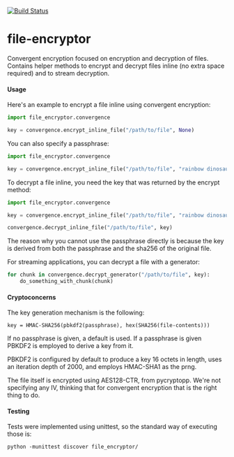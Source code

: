 [![Build Status](https://travis-ci.org/Storj/file-encryptor.svg)](https://travis-ci.org/Storj/file-encryptor)

file-encryptor
==============

Convergent encryption focused on encryption and decryption of files.
Contains helper methods to encrypt and decrypt files inline (no extra
space required) and to stream decryption.

#### Usage

Here's an example to encrypt a file inline using convergent encryption:

```python
import file_encryptor.convergence

key = convergence.encrypt_inline_file("/path/to/file", None)
```

You can also specify a passphrase:

```python
import file_encryptor.convergence

key = convergence.encrypt_inline_file("/path/to/file", "rainbow dinosaur secret")
```

To decrypt a file inline, you need the key that was returned by the encrypt
method:

```python
import file_encryptor.convergence

key = convergence.encrypt_inline_file("/path/to/file", "rainbow dinosaur secret")

convergence.decrypt_inline_file("/path/to/file", key)
```

The reason why you cannot use the passphrase directly is because the key is
derived from both the passphrase and the sha256 of the original file.

For streaming applications, you can decrypt a file with a generator:

```python
for chunk in convergence.decrypt_generator("/path/to/file", key):
    do_something_with_chunk(chunk)
```


#### Cryptoconcerns

The key generation mechanism is the following:

```
key = HMAC-SHA256(pbkdf2(passphrase), hex(SHA256(file-contents)))
```

If no passphrase is given, a default is used. If a passphrase is given
PBKDF2 is employed to derive a key from it.

PBKDF2 is configured by default to produce a key 16 octets in length,
uses an iteration depth of 2000, and employs HMAC-SHA1 as the prng.

The file itself is encrypted using AES128-CTR, from pycryptopp. We're not
specifying any IV, thinking that for convergent encryption that is the right
thing to do.

#### Testing

Tests were implemented using unittest, so the standard way of executing those is:

```
python -munittest discover file_encryptor/
```
